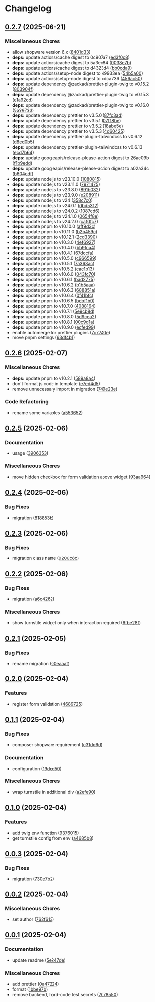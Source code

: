 # Changelog

## [0.2.7](https://github.com/creativer-at/shopware-turnstile/compare/v0.2.6...v0.2.7) (2025-06-21)


### Miscellaneous Chores

* allow shopware version 6.x ([8401d33](https://github.com/creativer-at/shopware-turnstile/commit/8401d332b81d0f6ae26c3d1ffff0ee24a602d6d5))
* **deps:** update actions/cache digest to 0c907a7 ([ed3f0c8](https://github.com/creativer-at/shopware-turnstile/commit/ed3f0c810b1a6e5b5b1aad6f93218a8d38d77c3b))
* **deps:** update actions/cache digest to 5a3ec84 ([0038e7b](https://github.com/creativer-at/shopware-turnstile/commit/0038e7be4dd38540fe1b508846a5ef06962a280d))
* **deps:** update actions/cache digest to d4323d4 ([bb0cda9](https://github.com/creativer-at/shopware-turnstile/commit/bb0cda913dce59665534d9823421e4739faa7e16))
* **deps:** update actions/setup-node digest to 49933ea ([54b5a00](https://github.com/creativer-at/shopware-turnstile/commit/54b5a0001c16baddc9e0508a69730ce940d8d60c))
* **deps:** update actions/setup-node digest to cdca736 ([456ac50](https://github.com/creativer-at/shopware-turnstile/commit/456ac504ce6cae39e66eceba18186810f1c4be79))
* **deps:** update dependency @zackad/prettier-plugin-twig to v0.15.2 ([803904f](https://github.com/creativer-at/shopware-turnstile/commit/803904fdec35459aa3cc09fcda7f7bba6f10fc8c))
* **deps:** update dependency @zackad/prettier-plugin-twig to v0.15.3 ([e1a92cd](https://github.com/creativer-at/shopware-turnstile/commit/e1a92cd14326a98a2c05719587b44e0b108155bb))
* **deps:** update dependency @zackad/prettier-plugin-twig to v0.16.0 ([5a3973d](https://github.com/creativer-at/shopware-turnstile/commit/5a3973dd33ded6ff881e42ed45e852ad977b9bf4))
* **deps:** update dependency prettier to v3.5.0 ([87fc3ad](https://github.com/creativer-at/shopware-turnstile/commit/87fc3ada4c5ddfe2fc82a8f44f04c597433e7ac1))
* **deps:** update dependency prettier to v3.5.1 ([07f18be](https://github.com/creativer-at/shopware-turnstile/commit/07f18bead444ca6f5fcafb0a2d7a07077db60dac))
* **deps:** update dependency prettier to v3.5.2 ([18abe5e](https://github.com/creativer-at/shopware-turnstile/commit/18abe5e591b08b175969057225d93c95f945f24f))
* **deps:** update dependency prettier to v3.5.3 ([4d60425](https://github.com/creativer-at/shopware-turnstile/commit/4d60425dc28ebb358fdcd678c24f6f7bbc452d7a))
* **deps:** update dependency prettier-plugin-tailwindcss to v0.6.12 ([d8ed0b5](https://github.com/creativer-at/shopware-turnstile/commit/d8ed0b504fb182749babb939f3fcbdc088a8eef4))
* **deps:** update dependency prettier-plugin-tailwindcss to v0.6.13 ([ecd7b64](https://github.com/creativer-at/shopware-turnstile/commit/ecd7b64af10068efc321dd4d51c7fb09a6c305ed))
* **deps:** update googleapis/release-please-action digest to 26ac09b ([f1b9edd](https://github.com/creativer-at/shopware-turnstile/commit/f1b9eddf3db56b69d43074a19e20d1535e40e631))
* **deps:** update googleapis/release-please-action digest to a02a34c ([b604cdf](https://github.com/creativer-at/shopware-turnstile/commit/b604cdf0e7e6d9986d0deedc4c30cad9aa527958))
* **deps:** update node.js to v23.10.0 ([1080815](https://github.com/creativer-at/shopware-turnstile/commit/1080815c38980d3afc8228ec87923f8f2784cc1d))
* **deps:** update node.js to v23.11.0 ([7971475](https://github.com/creativer-at/shopware-turnstile/commit/797147539191882b86787b47f9c0b92706752c53))
* **deps:** update node.js to v23.8.0 ([891b032](https://github.com/creativer-at/shopware-turnstile/commit/891b0323585018029046cfe016bb5a8a7a660183))
* **deps:** update node.js to v23.9.0 ([e208911](https://github.com/creativer-at/shopware-turnstile/commit/e2089111ac7a3217331f6341f0bd9d24e909456e))
* **deps:** update node.js to v24 ([358c7c0](https://github.com/creativer-at/shopware-turnstile/commit/358c7c01ee28f70a12064bf976a8a9a67500decf))
* **deps:** update node.js to v24.0.1 ([dbd5312](https://github.com/creativer-at/shopware-turnstile/commit/dbd5312f1ee03b52c664319af41058269aa8f129))
* **deps:** update node.js to v24.0.2 ([1087cd6](https://github.com/creativer-at/shopware-turnstile/commit/1087cd6cc0250888ed4fc287ca2310715eae81bd))
* **deps:** update node.js to v24.1.0 ([0654f8e](https://github.com/creativer-at/shopware-turnstile/commit/0654f8eb04067a472db47ebda671ca29c674b5cb))
* **deps:** update node.js to v24.2.0 ([caf0fc7](https://github.com/creativer-at/shopware-turnstile/commit/caf0fc737803c9e856a8f1c917b3ff83a00b4a3d))
* **deps:** update pnpm to v10.10.0 ([aff9d3c](https://github.com/creativer-at/shopware-turnstile/commit/aff9d3cef7f0c009991c0b9e72506628dde1f28a))
* **deps:** update pnpm to v10.11.0 ([b2b459c](https://github.com/creativer-at/shopware-turnstile/commit/b2b459cc1976c789ec8ede894f9ef4091608abd7))
* **deps:** update pnpm to v10.12.1 ([2cd3390](https://github.com/creativer-at/shopware-turnstile/commit/2cd3390ebaf207d3845a995a3f4c3722c7311978))
* **deps:** update pnpm to v10.3.0 ([4ef6927](https://github.com/creativer-at/shopware-turnstile/commit/4ef6927b232890655a80c31b48bef0f23be8cb02))
* **deps:** update pnpm to v10.4.0 ([bb9fca4](https://github.com/creativer-at/shopware-turnstile/commit/bb9fca43082a19a70fd6d8e6e4d3a084a0eac9a5))
* **deps:** update pnpm to v10.4.1 ([67dccfa](https://github.com/creativer-at/shopware-turnstile/commit/67dccfa4bf653270998593ff5c5af88f11a4fd43))
* **deps:** update pnpm to v10.5.0 ([c966599](https://github.com/creativer-at/shopware-turnstile/commit/c966599ee4572b8b3539b416dede57e0bdd5c2ca))
* **deps:** update pnpm to v10.5.1 ([7a363ac](https://github.com/creativer-at/shopware-turnstile/commit/7a363ac1066c183aa56edf0a3da4dccad43edd5f))
* **deps:** update pnpm to v10.5.2 ([cac1b13](https://github.com/creativer-at/shopware-turnstile/commit/cac1b132aafa4f2ed4557cb95418f3fcaae30e0c))
* **deps:** update pnpm to v10.6.0 ([043fc70](https://github.com/creativer-at/shopware-turnstile/commit/043fc70da64cfe31451fbc4150fe9718288923f1))
* **deps:** update pnpm to v10.6.1 ([bad2775](https://github.com/creativer-at/shopware-turnstile/commit/bad27754ff730369959d2cb98bfc57af38640143))
* **deps:** update pnpm to v10.6.2 ([b1b5aaa](https://github.com/creativer-at/shopware-turnstile/commit/b1b5aaa45983ebd0d716d8ffb914ddd2e2c374b3))
* **deps:** update pnpm to v10.6.3 ([688851a](https://github.com/creativer-at/shopware-turnstile/commit/688851aa03e1d478f1107a9e89fb57d300ba9fa6))
* **deps:** update pnpm to v10.6.4 ([0f41bfc](https://github.com/creativer-at/shopware-turnstile/commit/0f41bfc3d6164443de9aaf3f4190fc10747a4b62))
* **deps:** update pnpm to v10.6.5 ([bebf1b0](https://github.com/creativer-at/shopware-turnstile/commit/bebf1b0ccd79062e48309683bba2568f2fd9733c))
* **deps:** update pnpm to v10.7.0 ([4088164](https://github.com/creativer-at/shopware-turnstile/commit/40881643e40473ff871b4e040fde26c26329a90a))
* **deps:** update pnpm to v10.7.1 ([5e9cb8d](https://github.com/creativer-at/shopware-turnstile/commit/5e9cb8dd9ded44d66d2825a8cbb35c68ea56e1e3))
* **deps:** update pnpm to v10.8.0 ([5d9cea2](https://github.com/creativer-at/shopware-turnstile/commit/5d9cea268abe47cd299684ef5c8ef6aec7b0a635))
* **deps:** update pnpm to v10.8.1 ([00c9d1a](https://github.com/creativer-at/shopware-turnstile/commit/00c9d1ab61190652d8066a4f7b6528eaf7a4b7b9))
* **deps:** update pnpm to v10.9.0 ([ecfed99](https://github.com/creativer-at/shopware-turnstile/commit/ecfed990f2883d14e60d60ae87c4e417dffaf73b))
* enable automerge for prettier plugins ([7c7740e](https://github.com/creativer-at/shopware-turnstile/commit/7c7740e6d8e45893cd5fea8b9f39562778c7be03))
* move pnpm settings ([63df4b1](https://github.com/creativer-at/shopware-turnstile/commit/63df4b14b83280534437b5f8150f121b495e3dba))

## [0.2.6](https://github.com/creativer-at/shopware-turnstile/compare/v0.2.5...v0.2.6) (2025-02-07)


### Miscellaneous Chores

* **deps:** update pnpm to v10.2.1 ([589a8a4](https://github.com/creativer-at/shopware-turnstile/commit/589a8a43fc8c5e7f4abbe8d072fc41d7a4c64227))
* don't format js code in template ([e7ed4d5](https://github.com/creativer-at/shopware-turnstile/commit/e7ed4d52e24ecc3e5570a561c91950e9f1da2667))
* remove unnecessary import in migration ([749e23e](https://github.com/creativer-at/shopware-turnstile/commit/749e23e4d3d0f719545abc9c0697c4e398b0d4bc))


### Code Refactoring

* rename some variables ([a553652](https://github.com/creativer-at/shopware-turnstile/commit/a5536523c00b98a7ff73e7c8f1b39fd0546ae9c1))

## [0.2.5](https://github.com/creativer-at/shopware-turnstile/compare/v0.2.4...v0.2.5) (2025-02-06)


### Documentation

* usage ([3906353](https://github.com/creativer-at/shopware-turnstile/commit/3906353155ffe6a83cf99d48554dcdcac17cc4b2))


### Miscellaneous Chores

* move hidden checkbox for form validation above widget ([93aa964](https://github.com/creativer-at/shopware-turnstile/commit/93aa9649013a26e885550377cec9a7deba5bc044))

## [0.2.4](https://github.com/creativer-at/shopware-turnstile/compare/v0.2.3...v0.2.4) (2025-02-06)


### Bug Fixes

* migration ([818853b](https://github.com/creativer-at/shopware-turnstile/commit/818853b4e2ee66a6bd9a385896a3024ec6b584a4))

## [0.2.3](https://github.com/creativer-at/shopware-turnstile/compare/v0.2.2...v0.2.3) (2025-02-06)


### Bug Fixes

* migration class name ([9200c8c](https://github.com/creativer-at/shopware-turnstile/commit/9200c8ce7c6afb14155cd6cfceabae235d10a4bd))

## [0.2.2](https://github.com/creativer-at/shopware-turnstile/compare/v0.2.1...v0.2.2) (2025-02-06)


### Bug Fixes

* migration ([a6c4262](https://github.com/creativer-at/shopware-turnstile/commit/a6c4262a0ed777b05fc1d7b4eed90cbaf3557b0d))


### Miscellaneous Chores

* show turnstile widget only when interaction required ([6fbe28f](https://github.com/creativer-at/shopware-turnstile/commit/6fbe28fd2ca158e39fa9065a73a02eb013a27d17))

## [0.2.1](https://github.com/creativer-at/shopware-turnstile/compare/v0.2.0...v0.2.1) (2025-02-05)


### Bug Fixes

* rename migration ([00eaaaf](https://github.com/creativer-at/shopware-turnstile/commit/00eaaafca4c2bdbd8451afdbd1c749280e97eaf6))

## [0.2.0](https://github.com/creativer-at/shopware-turnstile/compare/v0.1.1...v0.2.0) (2025-02-04)


### Features

* register form validation ([4689725](https://github.com/creativer-at/shopware-turnstile/commit/468972578cb75cf48cb5bfd543d29440bc7f816b))

## [0.1.1](https://github.com/creativer-at/shopware-turnstile/compare/v0.1.0...v0.1.1) (2025-02-04)


### Bug Fixes

* composer shopware requirement ([c31dd6d](https://github.com/creativer-at/shopware-turnstile/commit/c31dd6d07f966058a56aad69a93c764dbcf94242))


### Documentation

* configuration ([19dcd50](https://github.com/creativer-at/shopware-turnstile/commit/19dcd50d3c7cc9e6af385467e69740d992561d24))


### Miscellaneous Chores

* wrap turnstile in additional div ([a2efe90](https://github.com/creativer-at/shopware-turnstile/commit/a2efe90045d14f0ab00a8a26de4348fccf2b38a1))

## [0.1.0](https://github.com/creativer-at/shopware-turnstile/compare/v0.0.3...v0.1.0) (2025-02-04)


### Features

* add twig env function ([9376015](https://github.com/creativer-at/shopware-turnstile/commit/937601502c08d3cbd3001c9ff0ce03437bd4a31f))
* get turnstile config from env ([a4685b8](https://github.com/creativer-at/shopware-turnstile/commit/a4685b843ab2b5d65373d34484eba94ce9212d70))

## [0.0.3](https://github.com/creativer-at/shopware-turnstile/compare/v0.0.2...v0.0.3) (2025-02-04)


### Bug Fixes

* migration ([730e7b2](https://github.com/creativer-at/shopware-turnstile/commit/730e7b2ce2aaa4e66fc5e8df82ffec401cf7f771))

## [0.0.2](https://github.com/creativer-at/shopware-turnstile/compare/v0.0.1...v0.0.2) (2025-02-04)


### Miscellaneous Chores

* set author ([762f613](https://github.com/creativer-at/shopware-turnstile/commit/762f6137550bc8676358d0522897d9e2602014bd))

## [0.0.1](https://github.com/creativer-at/shopware-turnstile/compare/v0.0.1...v0.0.1) (2025-02-04)


### Documentation

* update readme ([5e247de](https://github.com/creativer-at/shopware-turnstile/commit/5e247de7a758e6c687766136eac0e03aa3d88e56))


### Miscellaneous Chores

* add prettier ([0a47224](https://github.com/creativer-at/shopware-turnstile/commit/0a47224474ea3dcc9d135170dd5cf4f75f0040c2))
* format ([1bbe97b](https://github.com/creativer-at/shopware-turnstile/commit/1bbe97bcbfd7f6faeedf91c46a4f01afc3f67478))
* remove backend, hard-code test secrets ([7078550](https://github.com/creativer-at/shopware-turnstile/commit/70785508ed43ed729227a7622dfcdb8d1b6e9909))
